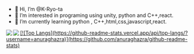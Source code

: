 - 👋 Hi, I’m @K-Ryo-ta
- 👀 I’m interested in programing using unity, python and C++,react.
- 🌱 I’m currently learning python , C++,html,css,javascript,react.

<!---
K-Ryo-ta/K-Ryo-ta is a ✨ special ✨ repository because its `README.md` (this file) appears on your GitHub profile.
You can click the Preview link to take a look at your changes.
--->

<div>
<a href="https://github.com/anuraghazra/github-readme-stats">
  <img align="left" src="https://github-readme-stats.vercel.app/api/top-langs/?username=K-Ryo-ta&show_icons=true&theme=tokyonight&count_private=true" />
</a>
<a href="https://github.com/anuraghazra/github-readme-stats">
  <img align="left" src="https://github-readme-stats.vercel.app/api?username=K-Ryo-ta&count_private=true&show_icons=true&theme=tokyonight&line_height=40" />
  [![Top Langs](https://github-readme-stats.vercel.app/api/top-langs/?username=anuraghazra)](https://github.com/anuraghazra/github-readme-stats)
</a>
  
</div>

